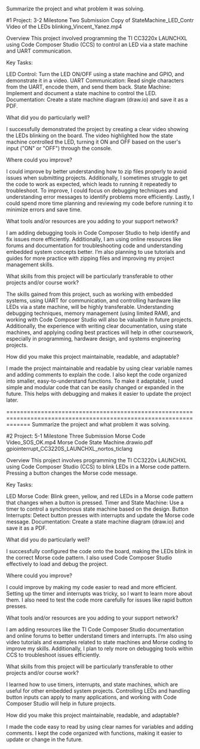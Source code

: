 Summarize the project and what problem it was solving.

#1 Project: 3-2 Milestone Two Submission
Copy of StateMachine_LED_Contr
Video of the LEDs blinking_Vincent_Yanez.mp4

Overview
This project involved programming the TI CC3220x LAUNCHXL using Code Composer Studio (CCS)
to control an LED via a state machine and UART communication.

Key Tasks:

LED Control: Turn the LED ON/OFF using a state machine and GPIO, and demonstrate it in a video.
UART Communication: Read single characters from the UART, encode them, and send them back.
State Machine: Implement and document a state machine to control the LED.
Documentation: Create a state machine diagram (draw.io) and save it as a PDF.

What did you do particularly well?

I successfully demonstrated the project by creating a clear video showing the LEDs blinking on the board. 
The video highlighted how the state machine controlled the LED, turning it ON and OFF based on the user's 
input ("ON" or "OFF") through the console.

Where could you improve?

I could improve by better understanding how to zip files properly to avoid issues when submitting projects. 
Additionally, I sometimes struggle to get the code to work as expected, which leads to running it repeatedly 
to troubleshoot. To improve, I could focus on debugging techniques and understanding error messages to identify 
problems more efficiently. Lastly, I could spend more time planning and reviewing my code before running it to 
minimize errors and save time.

What tools and/or resources are you adding to your support network?

I am adding debugging tools in Code Composer Studio to help identify and fix issues more efficiently. Additionally,
I am using online resources like forums and documentation for troubleshooting code and understanding embedded system
concepts better. I’m also planning to use tutorials and guides for more practice with zipping files and improving my
project management skills.

What skills from this project will be particularly transferable to other projects and/or course work?

The skills gained from this project, such as working with embedded systems, using UART for communication, and 
controlling hardware like LEDs via a state machine, will be highly transferable. Understanding debugging techniques, 
memory management (using limited RAM), and working with Code Composer Studio will also be valuable in future projects. 
Additionally, the experience with writing clear documentation, using state machines, and applying coding best practices 
will help in other coursework, especially in programming, hardware design, and systems engineering projects.

How did you make this project maintainable, readable, and adaptable?

I made the project maintainable and readable by using clear variable names and adding comments to explain the code. 
I also kept the code organized into smaller, easy-to-understand functions. To make it adaptable, I used simple and 
modular code that can be easily changed or expanded in the future. This helps with debugging and makes it easier to 
update the project later.

===================================================================================================================
Summarize the project and what problem it was solving.

#2 Project: 5-1 Milestone Three Submission
Morse Code Video_SOS_OK.mp4
Morse Code State Machine.drawio.pdf
gpiointerrupt_CC3220S_LAUNCHXL_nortos_ticlang 


Overview
This project involves programming the TI CC3220x LAUNCHXL using Code Composer Studio (CCS) to blink LEDs in a Morse code 
pattern. Pressing a button changes the Morse code message.

Key Tasks:

LED Morse Code: Blink green, yellow, and red LEDs in a Morse code pattern that changes when a button is pressed.
Timer and State Machine: Use a timer to control a synchronous state machine based on the design.
Button Interrupts: Detect button presses with interrupts and update the Morse code message.
Documentation: Create a state machine diagram (draw.io) and save it as a PDF.

What did you do particularly well?

I successfully configured the code onto the board, making the LEDs blink in the correct Morse code pattern. I also used Code Composer
Studio effectively to load and debug the project.

Where could you improve?

I could improve by making my code easier to read and more efficient. Setting up the timer and interrupts was tricky, so I want to 
learn more about them. I also need to test the code more carefully for issues like rapid button presses.

What tools and/or resources are you adding to your support network?

I am adding resources like the TI Code Composer Studio documentation and online forums to better understand timers and interrupts. 
I’m also using video tutorials and examples related to state machines and Morse coding to improve my skills. Additionally, I plan 
to rely more on debugging tools within CCS to troubleshoot issues efficiently.

What skills from this project will be particularly transferable to other projects and/or course work?

I learned how to use timers, interrupts, and state machines, which are useful for other embedded system projects. Controlling LEDs 
and handling button inputs can apply to many applications, and working with Code Composer Studio will help in future projects.

How did you make this project maintainable, readable, and adaptable?

I made the code easy to read by using clear names for variables and adding comments. I kept the code organized with functions, making 
it easier to update or change in the future.
